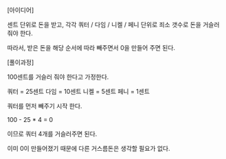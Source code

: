 [아이디어]

센트 단위로 돈을 받고, 각각 쿼터 / 다임 / 니켈 / 페니 단위로 죄소 갯수로 돈을 거슬러 줘야 한다.

따라서, 받은 돈을 해당 순서에 따라 빼주면서 0을 만들어 주면 된다.

[풀이과정]

100센트를 거슬러 줘야 한다고 가정한다.

쿼터 = 25센트
다임 = 10센트
니켈 = 5센트
페니 = 1센트

쿼터를 먼저 빼주기 시작 한다.

100 - 25 * 4 = 0

이므로 쿼터 4개를 거슬러주면 된다.

이미 0이 만들어졌기 때문에 다른 거스름돈은 생각할 필요가 없다.
